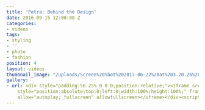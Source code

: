 ```yaml
---
title: 'Petra: Behind the Design'
date: 2016-09-15 12:00:00 Z
categories:
- videos
tags:
- styling
- ''
- photo
- fashion
position: 4
layout: videos
thumbnail_image: "/uploads/Screen%20Shot%202017-06-22%20at%203.20.26%20PM.png"
gallery:
- url: <div style="padding:56.25% 0 0 0;position:relative;"><iframe src="https://player.vimeo.com/video/84509126?autoplay=1&title=0&byline=0&portrait=0"
    style="position:absolute;top:0;left:0;width:100%;height:100%;" frameborder="0"
    allow="autoplay; fullscreen" allowfullscreen></iframe></div><script src="https://player.vimeo.com/api/player.js"></script>
---
```


